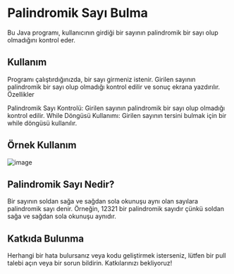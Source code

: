 # Palindromik Sayı Bulma

Bu Java programı, kullanıcının girdiği bir sayının palindromik bir sayı olup olmadığını kontrol eder.

## Kullanım

Programı çalıştırdığınızda, bir sayı girmeniz istenir.
Girilen sayının palindromik bir sayı olup olmadığı kontrol edilir ve sonuç ekrana yazdırılır.
Özellikler

Palindromik Sayı Kontrolü: Girilen sayının palindromik bir sayı olup olmadığı kontrol edilir.
While Döngüsü Kullanımı: Girilen sayının tersini bulmak için bir while döngüsü kullanılır.

## Örnek Kullanım

![image](https://github.com/esmanur-karatas/javaAlgorithmExamples/assets/83882274/4031b69b-67b2-4138-b215-16d3b5ed3b90)


## Palindromik Sayı Nedir?

Bir sayının soldan sağa ve sağdan sola okunuşu aynı olan sayılara palindromik sayı denir. Örneğin, 12321 bir palindromik sayıdır çünkü soldan sağa ve sağdan sola okunuşu aynıdır.

## Katkıda Bulunma

Herhangi bir hata bulursanız veya kodu geliştirmek isterseniz, lütfen bir pull talebi açın veya bir sorun bildirin. Katkılarınızı bekliyoruz!

